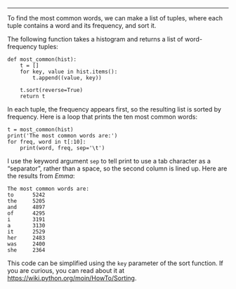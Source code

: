 -----------------

To find the most common words, we can make a list of tuples, where each tuple contains a word and its frequency, and sort it.

The following function takes a histogram and returns a list of word-frequency tuples:

    def most_common(hist):
        t = []
        for key, value in hist.items():
            t.append((value, key))

        t.sort(reverse=True)
        return t

In each tuple, the frequency appears first, so the resulting list is sorted by frequency. Here is a loop that prints the ten most common words:

    t = most_common(hist)
    print('The most common words are:')
    for freq, word in t[:10]:
        print(word, freq, sep='\t')

I use the keyword argument <span>`sep`</span> to tell <span>print</span> to use a tab character as a “separator”, rather than a space, so the second column is lined up. Here are the results from <span>*Emma*</span>:

    The most common words are:
    to      5242
    the     5205
    and     4897
    of      4295
    i       3191
    a       3130
    it      2529
    her     2483
    was     2400
    she     2364

This code can be simplified using the <span>`key`</span> parameter of the <span>sort</span> function. If you are curious, you can read about it at <https://wiki.python.org/moin/HowTo/Sorting>.

